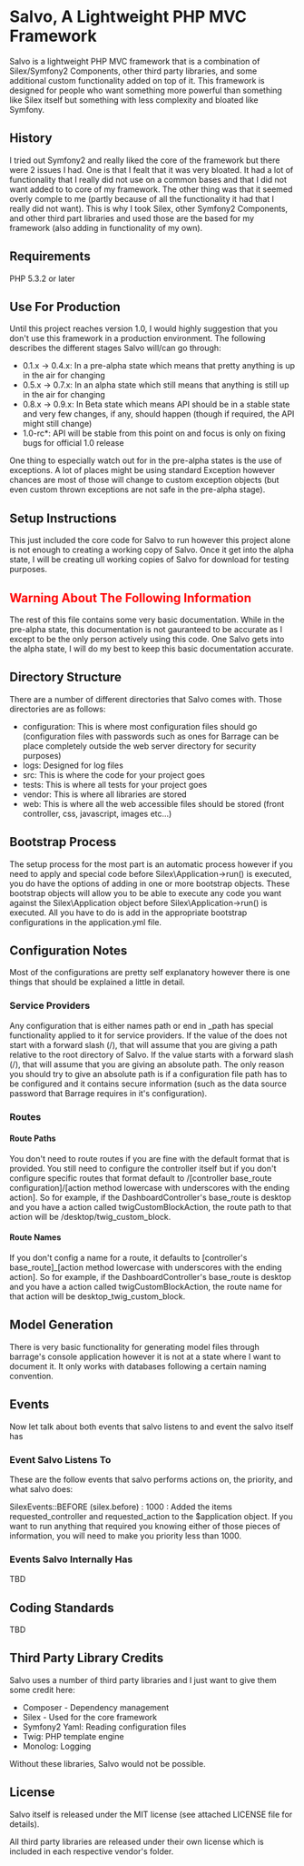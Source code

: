# Salvo, A Lightweight PHP MVC Framework #

Salvo is a lightweight PHP MVC framework that is a combination of Silex/Symfony2 Components, other third party libraries, and some additional custom functionality added on top of it.  This framework is designed for people who want something more powerful than something like Silex itself but something with less complexity and bloated like Symfony.

## History ##

I tried out Symfony2 and really liked the core of the framework but there were 2 issues I had.  One is that I fealt that it was very bloated.  It had a lot of functionality that I really did not use on a common bases and that I did not want added to to core of my framework.  The other thing was that it seemed overly comple to me (partly because of all the functionality it had that I really did not want).  This is why I took Silex, other Symfony2 Components, and other third part libraries and used those are the based for my framework (also adding in functionality of my own).

## Requirements ##

PHP 5.3.2 or later

## Use For Production ##

Until this project reaches version 1.0, I would highly suggestion that you don't use this framework in a production environment.  The following describes the different stages Salvo will/can go through:

* 0.1.x -> 0.4.x: In a pre-alpha state which means that pretty anything is up in the air for changing
* 0.5.x -> 0.7.x: In an alpha state which still means that anything is still up in the air for changing
* 0.8.x -> 0.9.x: In Beta state which means API should be in a stable state and very few changes, if any, should happen (though if required, the API might still change)
* 1.0-rc*: API will be stable from this point on and focus is only on fixing bugs for official 1.0 release

One thing to especially watch out for in the pre-alpha states is the use of exceptions.  A lot of places might be using standard Exception however chances are most of those will change to custom exception objects (but even custom thrown exceptions are not safe in the pre-alpha stage).

## Setup Instructions ##

This just included the core code for Salvo to run however this project alone is not enough to creating a working copy of Salvo.  Once it get into the alpha state, I will be creating ull working copies of Salvo for download for testing purposes.

## <font style="color: red;">Warning About The Following Information</font> ##

The rest of this file contains some very basic documentation.  While in the pre-alpha state, this documentation is not gauranteed to be accurate as I except to be the only person actively using this code.  One Salvo gets into the alpha state, I will do my best to keep this basic documentation accurate.

## Directory Structure ##

There are a number of different directories that Salvo comes with.  Those directories are as follows:

* configuration: This is where most configuration files should go (configuration files with passwords such as ones for Barrage can be place completely outside the web server directory for security purposes)
* logs: Designed for log files
* src: This is where the code for your project goes
* tests: This is where all tests for your project goes
* vendor: This is where all libraries are stored
* web: This is where all the web accessible files should be stored (front controller, css, javascript, images etc...)

## Bootstrap Process ##

The setup process for the most part is an automatic process however if you need to apply and special code before Silex\Application->run() is executed, you do have the options of adding in one or more bootstrap objects.  These bootstrap objects will allow you to be able to execute any code you want against the Silex\Application object before Silex\Application->run() is executed.  All you have to do is add in the appropriate bootstrap configurations in the application.yml file.

## Configuration Notes ##

Most of the configurations are pretty self explanatory however there is one things that should be explained a little in detail.

### Service Providers ###

Any configuration that is either names path or end in _path has special functionality applied to it for service providers.  If the value of the does not start with a forward slash (/), that will assume that you are giving a path relative to the root directory of Salvo.  If the value starts with a forward slash (/), that will assume that you are giving an absolute path.  The only reason you should try to give an absolute path is if a configuration file path has to be configured and it contains secure information (such as the data source password that Barrage requires in it's configuration).

### Routes ###

#### Route Paths ####

You don't need to route routes if you are fine with the default format that is provided.  You still need to configure the controller itself but if you don't configure specific routes that format default to /[controller base_route configuration]/[action method lowercase with underscores with the ending action].  So for example, if the DashboardController's base_route is desktop and you have a action called twigCustomBlockAction, the route path to that action will be /desktop/twig_custom_block.

#### Route Names ####

If you don't config a name for a route, it defaults to [controller's base_route]_[action method lowercase with underscores with the ending action].  So for example, if the DashboardController's base_route is desktop and you have a action called twigCustomBlockAction, the route name for that action will be desktop_twig_custom_block.

## Model Generation ##

There is very basic functionality for generating model files through barrage's console application however it is not at a state where I want to document it.  It only works with databases following a certain naming convention.

## Events ##

Now let talk about both events that salvo listens to and event the salvo itself has

### Event Salvo Listens To ###

These are the follow events that salvo performs actions on, the priority, and what salvo does:

SilexEvents::BEFORE (silex.before) : 1000 : Added the items requested_controller and requested_action to the $application object. If you want to run anything that required you knowing either of those pieces of information, you will need to make you priority less than 1000.

### Events Salvo Internally Has ###

TBD

## Coding Standards ##

TBD

## Third Party Library Credits ##

Salvo uses a number of third party libraries and I just want to give them some credit here:

* Composer - Dependency management
* Silex - Used for the core framework
* Symfony2 Yaml: Reading configuration files
* Twig: PHP template engine
* Monolog: Logging

Without these libraries, Salvo would not be possible.

## License ##

Salvo itself is released under the MIT license (see attached LICENSE file for details).

All third party libraries are released under their own license which is included in each respective vendor's folder.
